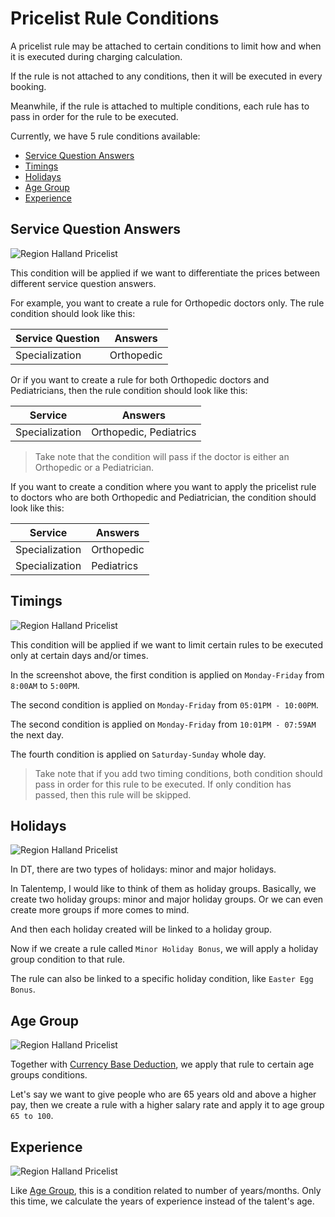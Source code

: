 # Pricelist Rule Conditions
A pricelist rule may be attached to certain conditions to limit how and when it is executed during charging calculation.

If the rule is not attached to any conditions, then it will be executed in every booking.

Meanwhile, if the rule is attached to multiple conditions, each rule has to pass in order for the rule to be executed.

Currently, we have 5 rule conditions available:

- [Service Question Answers](#service-question-answers)
- [Timings](#timings)
- [Holidays](#holidays)
- [Age Group](#age-group)
- [Experience](#experience)

## Service Question Answers

<img src="https://gitlab.digitaltolk.com/ejillberth/dt-tnt-financial/-/raw/main/service-question-answers-condition.png" alt="Region Halland Pricelist" />

This condition will be applied if we want to differentiate the prices between different service question answers.

For example, you want to create a rule for Orthopedic doctors only. The rule condition should look like this:

| Service Question | Answers    |
|------------------|------------|
| Specialization   | Orthopedic |

Or if you want to create a rule for both Orthopedic doctors and Pediatricians, then the rule condition should look like this:

| Service        | Answers                |
|----------------|------------------------|
| Specialization | Orthopedic, Pediatrics |

> Take note that the condition will pass if the doctor is either an Orthopedic or a Pediatrician.

If you want to create a condition where you want to apply the pricelist rule to doctors who are both Orthopedic and Pediatrician, the condition should look like this:

| Service        | Answers    |
|----------------|------------|
| Specialization | Orthopedic |
| Specialization | Pediatrics |

## Timings

<img src="https://gitlab.digitaltolk.com/ejillberth/dt-tnt-financial/-/raw/main/timings-condition.png" alt="Region Halland Pricelist" />

This condition will be applied if we want to limit certain rules to be executed only at certain days and/or times.

In the screenshot above, the first condition is applied on `Monday-Friday` from `8:00AM` to `5:00PM`.

The second condition is applied on `Monday-Friday` from `05:01PM - 10:00PM`.

The second condition is applied on `Monday-Friday` from `10:01PM - 07:59AM` the next day.

The fourth condition is applied on `Saturday-Sunday` whole day.

> Take note that if you add two timing conditions, both condition should pass in order for this rule to be executed. If only condition has passed, then this rule will be skipped.

## Holidays

<img src="https://gitlab.digitaltolk.com/ejillberth/dt-tnt-financial/-/raw/main/holidays-conditions.png" alt="Region Halland Pricelist" />

In DT, there are two types of holidays: minor and major holidays.

In Talentemp, I would like to think of them as holiday groups. Basically, we create two holiday groups: minor and major holiday groups. Or we can even create more groups if more comes to mind.

And then each holiday created will be linked to a holiday group.

Now if we create a rule called `Minor Holiday Bonus`, we will apply a holiday group condition to that rule.

The rule can also be linked to a specific holiday condition, like `Easter Egg Bonus`.

## Age Group

<img src="https://gitlab.digitaltolk.com/ejillberth/dt-tnt-financial/-/raw/main/age-condition.png" alt="Region Halland Pricelist" />

Together with [Currency Base Deduction](/tnt/#currency-base-deduction), we apply that rule to certain age groups conditions.

Let's say we want to give people who are 65 years old and above a higher pay, then we create a rule with a higher salary rate and apply it to age group `65 to 100`.

## Experience

<img src="https://gitlab.digitaltolk.com/ejillberth/dt-tnt-financial/-/raw/main/experience-condition.png" alt="Region Halland Pricelist" />

Like [Age Group](#age-group), this is a condition related to number of years/months. Only this time, we calculate the years of experience instead of the talent's age.
